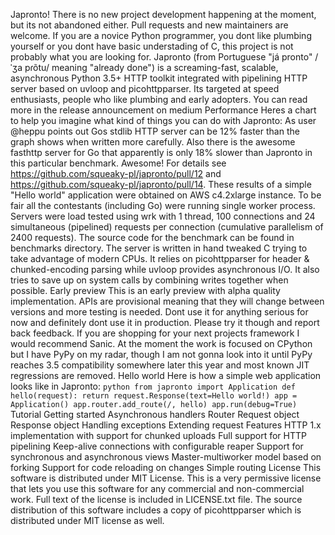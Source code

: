Japronto! There is no new project development happening at the moment, but its not abandoned either. Pull requests and new maintainers are welcome. If you are a novice Python programmer, you dont like plumbing yourself or you dont have basic understading of C, this project is not probably what you are looking for. Japronto (from Portuguese "já pronto" /ˈʒa pɾõtu/ meaning "already done") is a screaming-fast, scalable, asynchronous Python 3.5+ HTTP toolkit integrated with pipelining HTTP server based on uvloop and picohttpparser. Its targeted at speed enthusiasts, people who like plumbing and early adopters. You can read more in the release announcement on medium Performance Heres a chart to help you imagine what kind of things you can do with Japronto: As user @heppu points out Gos stdlib HTTP server can be 12% faster than the graph shows when written more carefully. Also there is the awesome fasthttp server for Go that apparently is only 18% slower than Japronto in this particular benchmark. Awesome! For details see https://github.com/squeaky-pl/japronto/pull/12 and https://github.com/squeaky-pl/japronto/pull/14. These results of a simple "Hello world" application were obtained on AWS c4.2xlarge instance. To be fair all the contestants (including Go) were running single worker process. Servers were load tested using wrk with 1 thread, 100 connections and 24 simultaneous (pipelined) requests per connection (cumulative parallelism of 2400 requests). The source code for the benchmark can be found in benchmarks directory. The server is written in hand tweaked C trying to take advantage of modern CPUs. It relies on picohttpparser for header & chunked-encoding parsing while uvloop provides asynchronous I/O. It also tries to save up on system calls by combining writes together when possible. Early preview This is an early preview with alpha quality implementation. APIs are provisional meaning that they will change between versions and more testing is needed. Dont use it for anything serious for now and definitely dont use it in production. Please try it though and report back feedback. If you are shopping for your next projects framework I would recommend Sanic. At the moment the work is focused on CPython but I have PyPy on my radar, though I am not gonna look into it until PyPy reaches 3.5 compatibility somewhere later this year and most known JIT regressions are removed. Hello world Here is how a simple web application looks like in Japronto: ```python from japronto import Application def hello(request): return request.Response(text=Hello world!) app = Application() app.router.add_route(/, hello) app.run(debug=True) ``` Tutorial Getting started Asynchronous handlers Router Request object Response object Handling exceptions Extending request Features HTTP 1.x implementation with support for chunked uploads Full support for HTTP pipelining Keep-alive connections with configurable reaper Support for synchronous and asynchronous views Master-multiworker model based on forking Support for code reloading on changes Simple routing License This software is distributed under MIT License. This is a very permissive license that lets you use this software for any commercial and non-commercial work. Full text of the license is included in LICENSE.txt file. The source distribution of this software includes a copy of picohttpparser which is distributed under MIT license as well.